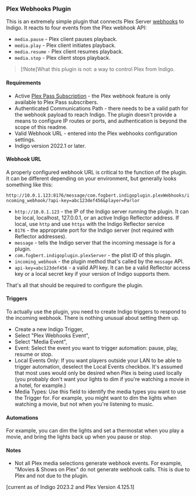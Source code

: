 ### Plex Webhooks Plugin

This is an extremely simple plugin that connects Plex Server [webhooks](https://support.plex.tv/articles/115002267687-webhooks/) to Indigo. It reacts to four events from 
the Plex webhook API:
  * `media.pause` - Plex client pauses playback.
  * `media.play` - Plex client initiates playback.
  * `media.resume` - Plex client resumes playback.
  * `media.stop` - Plex client stops playback.

> [!Note]What this plugin is not: a way to control Plex from Indigo.

#### Requirements
  * Active [Plex Pass Subscription](https://support.plex.tv/articles/categories/intro-to-plex/plex-pass-subscriptions/) - the Plex webhook feature is only available to Plex Pass subscribers.
  * Authenticated Communications Path - there needs to be a valid path for the webhook payload to reach Indigo. The 
    plugin doesn't provide a means to configure IP routes or ports, and authentication is beyond the scope of this 
    readme.
  * Valid Webhook URL - entered into the Plex webhooks configuration settings.
  * Indigo version 2022.1 or later.

#### Webhook URL
A properly configured webhook URL is critical to the function of the plugin. It can be different depending on your 
environment, but generally looks something like this:

`http://10.0.1.123:8176/message/com.fogbert.indigoplugin.plexWebhooks/incoming_webhook/?api-key=abc123def456&player=Parlor`

  * `http://10.0.1.123` - the IP of the Indigo server running the plugin. It can be local, localhost, 127.0.0.1, or an 
    active Indigo Reflector address. If local, use `http` and use `https` with the Indigo Reflector service
  * `8176` - the appropriate port for the Indigo server (not required with Reflector addresses).
  * `message` - tells the Indigo server that the incoming message is for a plugin.
  * `com.fogbert.indigoplugin.plexServer` - the plist ID of this plugin.
  * `incoming_webhook` - the plugin method that's called by the `message` API.
  * `api-key=abc123def456` - a valid API key. It can be a valid Reflector access key or a local secret key if your
    version of Indigo supports them.

That's all that should be required to configure the plugin. 

#### Triggers
To actually use the plugin, you need to create Indigo triggers to respond to the incoming webhook. There is nothing 
unusual about setting them up.

  * Create a new Indigo Trigger,
  * Select "Plex Webhooks Event",
  * Select "Media Event",
  * Event: Select the event you want to trigger automation: pause, play, resume or stop.
  * Local Events Only: If you want players outside your LAN to be able to trigger automation, deselect the Local Events checkbox. It's 
    assumed that most uses would only be desired when Plex is being used locally (you probably don't want your lights 
    to dim if you're watching a movie in a hotel, for example.)
  * Media Types: Use this field to identify the media types you want to use the Trigger for. For example, you might 
    want to dim the lights when watching a movie, but not when you're listening to music.

#### Automations
For example, you can dim the lights and set a thermostat when you play a movie, and bring the lights back up when you 
pause or stop.

#### Notes
* Not all Plex media selections generate webhook events. For example, "Movies & Shows on Plex" do not generate webhook 
calls. This is due to Plex and not due to the plugin.

[current as of Indigo 2023.2 and Plex Version 4.125.1]
